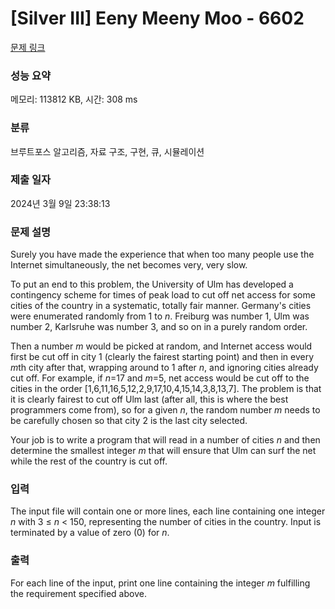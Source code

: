 # [Silver III] Eeny Meeny Moo - 6602 

[문제 링크](https://www.acmicpc.net/problem/6602) 

### 성능 요약

메모리: 113812 KB, 시간: 308 ms

### 분류

브루트포스 알고리즘, 자료 구조, 구현, 큐, 시뮬레이션

### 제출 일자

2024년 3월 9일 23:38:13

### 문제 설명

<p>Surely you have made the experience that when too many people use the Internet simultaneously, the net becomes very, very slow.</p>

<p>To put an end to this problem, the University of Ulm has developed a contingency scheme for times of peak load to cut off net access for some cities of the country in a systematic, totally fair manner. Germany's cities were enumerated randomly from 1 to <em>n</em>. Freiburg was number 1, Ulm was number 2, Karlsruhe was number 3, and so on in a purely random order.</p>

<p>Then a number <em>m</em> would be picked at random, and Internet access would first be cut off in city 1 (clearly the fairest starting point) and then in every <em>m</em>th city after that, wrapping around to 1 after <em>n</em>, and ignoring cities already cut off. For example, if <em>n</em>=17 and <em>m</em>=5, net access would be cut off to the cities in the order [1,6,11,16,5,12,2,9,17,10,4,15,14,3,8,13,7]. The problem is that it is clearly fairest to cut off Ulm last (after all, this is where the best programmers come from), so for a given <em>n</em>, the random number <em>m</em> needs to be carefully chosen so that city 2 is the last city selected.</p>

<p>Your job is to write a program that will read in a number of cities <em>n</em> and then determine the smallest integer <em>m</em> that will ensure that Ulm can surf the net while the rest of the country is cut off.</p>

### 입력 

 <p>The input file will contain one or more lines, each line containing one integer <em>n</em> with 3 ≤ <em>n</em> < 150, representing the number of cities in the country. Input is terminated by a value of zero (0) for <em>n</em>.</p>

### 출력 

 <p>For each line of the input, print one line containing the integer <em>m</em> fulfilling the requirement specified above.</p>


